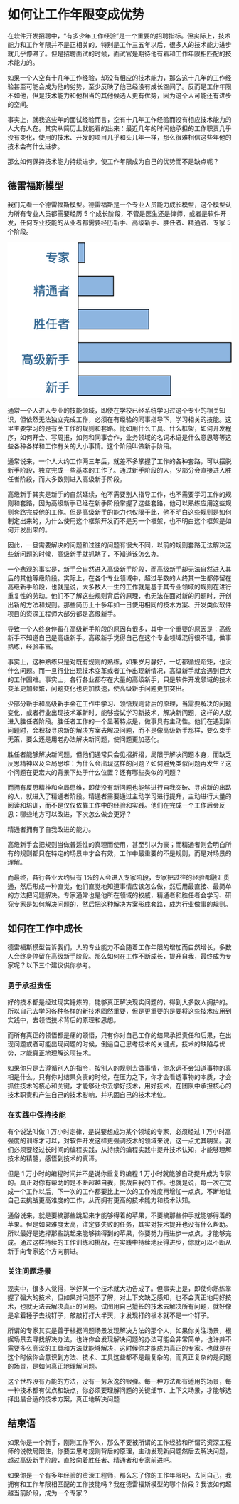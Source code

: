 # **如何让工作年限变成优势**

在软件开发招聘中，“有多少年工作经验”是一个重要的招聘指标。但实际上，技术能力和工作年限并不是正相关的，特别是工作三五年以后，很多人的技术能力进步就几乎停滞了。但是招聘面试的时候，面试官是期待他有着和工作年限相匹配的技术能力的。

如果一个人空有十几年工作经验，却没有相应的技术能力，那么这十几年的工作经验甚至可能会成为他的劣势，至少反映了他已经没有成长空间了。反而是工作年限不如他，但是技术能力和他相当的其他候选人更有优势，因为这个人可能还有进步的空间。

事实上，就我这些年的面试经验而言，空有十几年工作经验而没有相应技术能力的人大有人在。其实从简历上就能看的出来：最近几年的时间他承担的工作职责几乎没有变化，使用的技术、开发的项目几乎和头几年一样，那么很难相信这些年他的技术会有什么进步。

那么如何保持技术能力持续进步，使工作年限成为自己的优势而不是缺点呢？

## **德雷福斯模型**

我们先看一个德雷福斯模型。德雷福斯是一个专业人员能力成长模型，这个模型认为所有专业人员都需要经历 5 个成长阶段，不管是医生还是律师，或者是软件开发，任何专业技能的从业者都需要经历新手、高级新手、胜任者、精通者、专家 5 个阶段。

![德雷福斯模型](https://raw.githubusercontent.com/jiannei/images/main/images/202502211531102.png)

通常一个人进入专业的技能领域，即使在学校已经系统学习过这个专业的相关知识，但依然无法独立完成工作，必须在有经验的同事指导下，学习相关的技能。这里主要学习的是有关工作的规则和套路。比如用什么工具、什么框架，如何开发程序，如何开会、写周报，如何和同事合作，业务领域的名词术语是什么意思等等这些各种各样和工作有关的大小事情。这个阶段叫做新手阶段。

通常说来，一个人大约工作两三年后，就差不多掌握了工作的各种套路，可以摆脱新手阶段，独立完成一些基本的工作了。通过新手阶段的人，少部分会直接进入胜任者阶段，而大多数则进入高级新手阶段。

高级新手其实是新手的自然延续，他不需要别人指导工作，也不需要学习工作的规则和套路，因为高级新手已经在新手阶段掌握了这些套路，他可以熟练应用这些规则套路完成他的工作。但是高级新手的能力也仅限于此，他不明白这些规则是如何制定出来的，为什么使用这个框架开发而不是另一个框架，也不明白这个框架是如何开发出来的。

因此，一旦需要解决的问题和过往的问题有很大不同，以前的规则套路无法解决这些新问题的时候，高级新手就抓瞎了，不知道该怎么办。

一个悲观的事实是，新手会自然进入高级新手阶段，而高级新手却无法自然进入其后的其他等级阶段。实际上，在各个专业领域中，超过半数的人终其一生都停留在高级新手阶段，也就是说，大多数人一生的工作就是基于其专业领域的规则在进行重复性的劳动。他们不了解这些规则背后的原理，也无法在面对新的问题时，开创出新的方法和规则。那些简历上十多年如一日使用相同的技术方案、开发类似软件项目的资深工程师大部分都是高级新手。

导致一个人终身停留在高级新手阶段的原因有很多，其中一个重要的原因是：高级新手不知道自己是高级新手。高级新手觉得自己在这个专业领域混得很不错，做事熟练，经验丰富。

事实上，这种熟练只是对既有规则的熟练，如果岁月静好，一切都循规蹈矩，也没什么问题。而一旦行业出现技术变革或者工作出现新情况，高级新手就会遇到巨大的工作困难。事实上，各行各业都存在大量的高级新手，只是软件开发领域的技术变革更加频繁，问题变化也更加快速，使高级新手问题更加突出。

少部分新手和高级新手会在工作中学习、领悟规则背后的原理，当需要解决的问题变化，或者行业出现技术革新时，能够尝试学习新技术，解决新问题，这样的人就进入胜任者阶段。胜任者工作的一个显著特点是，做事具有主动性。他们在遇到新问题时，会积极寻求新的解决方案去解决问题，而不是像高级新手那样，要么束手无策，要么还是用老办法解决新问题，使问题更加恶化。

胜任者能够解决新问题，但他们通常只会见招拆招，局限于解决问题本身，而缺乏反思精神以及全局思维：为什么会出现这样的问题？如何避免类似问题再发生？这个问题在更宏大的背景下处于什么位置？还有哪些类似的问题？

而拥有反思精神和全局思维，即使没有新问题也能够进行自我突破、寻求新的出路的人，就进入了精通者阶段。精通者需要通过主动学习进行提升，主动进行大量的阅读和培训，而不是仅仅依靠工作中的经验和实践。他们在完成一个工作后会反思：哪些地方可以改进，下次怎么做会更好？

精通者拥有了自我改进的能力。

高级新手会把规则当做普适性的真理而使用，甚至引以为豪；而精通者则会明白所有的规则都只在特定的场景中才会有效，工作中最重要的不是规则，而是对场景的理解。

而最终，各行各业大约只有 1%的人会进入专家阶段，专家把过往的经验都融汇贯通，然后形成一种直觉，他们直觉地知道事情应该怎么做，然后用最直接、最简单的方法把问题解决。专家通常也是他所在领域的权威，精通者和胜任者会学习、研究专家是如何解决问题的，然后把这种解决方案形成套路，成为行业做事的规则。

## **如何在工作中成长**

德雷福斯模型告诉我们，人的专业能力不会随着工作年限的增加而自然增长，多数人会终身停留在高级新手阶段。那么如何在工作不断成长，提升自我，最终成为专家呢？以下三个建议供你参考。

### **勇于承担责任**

好的技术都是经过现实锤炼的，能够真正解决现实问题的，得到大多数人拥护的。所以自己去学习各种各样的新技术固然重要，但是更重要的是要将这些技术应用到实践中，去领悟技术背后的原理和思想。

而所有真正的领悟都是痛的领悟，只有你对自己工作的结果承担责任和后果，在出现问题或者可能出现问题的时候，倒逼自己思考技术的关键点，技术的缺陷与优势，才能真正地理解这项技术。

如果你只是去遵循别人的指令，按别人的规则去做事情，你永远不会知道事物的真相是什么。只有你对结果负责的时候，在压力之下，你才会看透事物的本质，才会抓住技术的核心和关键，才能够让你去学好技术，用好技术，在团队中承担核心的技术职责和产生自己的技术影响，并巩固自己的技术地位。

### **在实践中保持技能**

有个说法叫做 1 万小时定律，是说要想成为某个领域的专家，必须经过 1 万小时高强度的训练才可以，对软件开发这样更强调技术的领域来说，这一点尤其明显。我们必须要经过长时间的编程实践，从持续的编程实践中提升技术认知，才能够理解技术的精髓，感悟到技术的真谛。

但是 1 万小时的编程时间并不是说你重复的编程 1 万小时就能够自动提升成为专家的。真正对你有帮助的是不断超越自我，挑战自我的工作。也就是说，每一次在完成一个工作以后，下一次的工作都要比上一次的工作难度再增加一点点，不断地让自己去挑战更高难度的工作，从而拥有更高的技术能力和技术认知。

通俗说来，就是要摘那些跳起来才能够得着的苹果，不要摘那些伸手就能够得着的苹果。但是如果难度太高，注定要失败的任务，其实对技术提升也没有什么帮助。所以最好是选择那些跳起来能够摘得到的苹果，你要努力再进步一点点，才能够完成。通过这样持续的工作训练和挑战，在实践中持续地获得进步，你就可以不断从新手向专家这个方向前进。

### **关注问题场景**

现实中，很多人觉得，学好某一个技术就大功告成了。但事实上是，即使你熟练掌握了强大的技术，但如果对问题不了解，对上下文缺乏感知，也不会真正地用好技术，也就无法去解决真正的问题。试图用自己擅长的技术去解决所有问题，就好像是拿着锤子去找钉子，敲敲打打大半天，才发现打的根本就不是一个钉子。

所谓的专家其实是善于根据问题场景发现解决方法的那个人，如果你关注场景，根据场景去寻找解决办法，也许你会发现解决问题的办法可能会非常简单，也许并不需要多么高深的工具和方法就能够解决，这时候你才能成为真正的专家。也就是在这个时候你会意识到方法、技术、工具这些都不是最复杂的，而真正复杂的是问题的场景，是如何真正地理解问题。

这个世界没有万能的方法，没有一劳永逸的银弹。每一种方法都有适用的场景，每一种技术都有优点和缺点，你必须要理解问题的关键细节、上下文场景，才能够选择出最合适的技术方案，真正地解决问题

## **结束语**

如果你是一个新手，刚刚工作不久，那么不要被所谓的工作经验和所谓的资深工程师的说教局限住，你要去思考规则背后的原理，主动发现新问题然后去解决问题，越过高级新手阶段，直接向着胜任者、精通者和专家前进吧。

如果你是一个有多年经验的资深工程师，那么忘了你的工作年限吧，去问自己，我拥有和工作年限相匹配的工作技能吗？我在德雷福斯模型的哪个阶段？我该如何超越当前阶段，成为一个专家？
